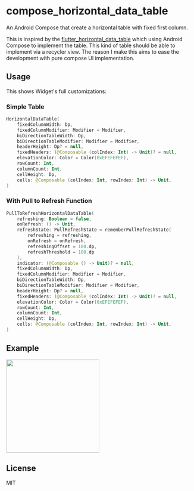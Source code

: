# compose_horizontal_data_table

An Android Compose that create a horizontal table with fixed first column.

This is inspired by the [flutter_horizontal_data_table](https://github.com/MayLau-CbL/flutter_horizontal_data_table) which using Android Compose to implement the table. This kind of table should be able to implement via a recycler view. The reason I make this aims to ease the development with pure compose UI implementation. 

## Usage
This shows Widget's full customizations:
### Simple Table
```kotlin
HorizontalDataTable(
    fixedColumnWidth: Dp,
    fixedColumnModifier: Modifier = Modifier,
    biDirectionTableWidth: Dp,
    biDirectionTableModifier: Modifier = Modifier,
    headerHeight: Dp? = null,
    fixedHeaders: (@Composable (colIndex: Int) -> Unit)? = null,
    elevationColor: Color = Color(0xEFEFEFEF),
    rowCount: Int,
    columnCount: Int,
    cellHeight: Dp,
    cells: @Composable (colIndex: Int, rowIndex: Int) -> Unit,
)
```

### With Pull to Refresh Function
```kotlin
PullToRefreshHorizontalDataTable(
    refreshing: Boolean = false,
    onRefresh: () -> Unit,
    refreshState: PullRefreshState = rememberPullRefreshState(
        refreshing = refreshing,
        onRefresh = onRefresh,
        refreshingOffset = 100.dp,
        refreshThreshold = 100.dp
    ),
    indicator: (@Composable () -> Unit)? = null,
    fixedColumnWidth: Dp,
    fixedColumnModifier: Modifier = Modifier,
    biDirectionTableWidth: Dp,
    biDirectionTableModifier: Modifier = Modifier,
    headerHeight: Dp? = null,
    fixedHeaders: (@Composable (colIndex: Int) -> Unit)? = null,
    elevationColor: Color = Color(0xEFEFEFEF),
    rowCount: Int,
    columnCount: Int,
    cellHeight: Dp,
    cells: @Composable (colIndex: Int, rowIndex: Int) -> Unit,
)
```

## Example

<img src="compose_horizontal_data_table.gif" width="250"/>

## License

MIT